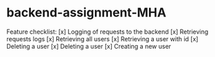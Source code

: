 # backend-assignment-MHA

Feature checklist:
[x] Logging of requests to the backend
[x] Retrieving requests logs
[x] Retrieving all users
[x] Retrieving a user with id
[x] Deleting a user
[x] Deleting a user
[x] Creating a new user

